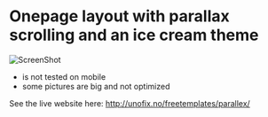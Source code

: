 # Onepage layout with parallax scrolling and an ice cream theme

![ScreenShot](http://unofix.no/freetemplates/parallex/thumb.png)

* is not tested on mobile
* some pictures are big and not optimized

See the live website here: http://unofix.no/freetemplates/parallex/
